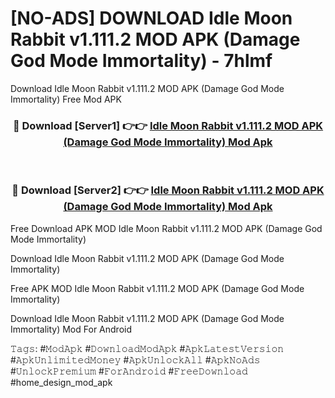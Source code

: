 # [NO-ADS] DOWNLOAD Idle Moon Rabbit v1.111.2 MOD APK (Damage God Mode Immortality) - 7hlmf
Download Idle Moon Rabbit v1.111.2 MOD APK (Damage God Mode Immortality) Free Mod APK

<div align="center">
<h3>🔴 Download [Server1] 👉👉 <a href="https://apk-comot.site?title=Idle_Moon_Rabbit_v1.111.2_MOD_APK_(Damage_God_Mode_Immortality)">Idle Moon Rabbit v1.111.2 MOD APK (Damage God Mode Immortality) Mod Apk</a></h3><br>

<h3>🔴 Download [Server2] 👉👉 <a href="https://apk-comot.site?title=Idle_Moon_Rabbit_v1.111.2_MOD_APK_(Damage_God_Mode_Immortality)">Idle Moon Rabbit v1.111.2 MOD APK (Damage God Mode Immortality) Mod Apk</a></h3>
</div>


Free Download APK MOD Idle Moon Rabbit v1.111.2 MOD APK (Damage God Mode Immortality)

Download Idle Moon Rabbit v1.111.2 MOD APK (Damage God Mode Immortality) 

Free APK MOD Idle Moon Rabbit v1.111.2 MOD APK (Damage God Mode Immortality) 

Download Idle Moon Rabbit v1.111.2 MOD APK (Damage God Mode Immortality) Mod For Android

𝚃𝚊𝚐𝚜: #𝙼𝚘𝚍𝙰𝚙𝚔 #𝙳𝚘𝚠𝚗𝚕𝚘𝚊𝚍𝙼𝚘𝚍𝙰𝚙𝚔 #𝙰𝚙𝚔𝙻𝚊𝚝𝚎𝚜𝚝𝚅𝚎𝚛𝚜𝚒𝚘𝚗 #𝙰𝚙𝚔𝚄𝚗𝚕𝚒𝚖𝚒𝚝𝚎𝚍𝙼𝚘𝚗𝚎𝚢 #𝙰𝚙𝚔𝚄𝚗𝚕𝚘𝚌𝚔𝙰𝚕𝚕 #𝙰𝚙𝚔𝙽𝚘𝙰𝚍𝚜 #𝚄𝚗𝚕𝚘𝚌𝚔𝙿𝚛𝚎𝚖𝚒𝚞𝚖 #𝙵𝚘𝚛𝙰𝚗𝚍𝚛𝚘𝚒𝚍 #𝙵𝚛𝚎𝚎𝙳𝚘𝚠𝚗𝚕𝚘𝚊𝚍 #home_design_mod_apk